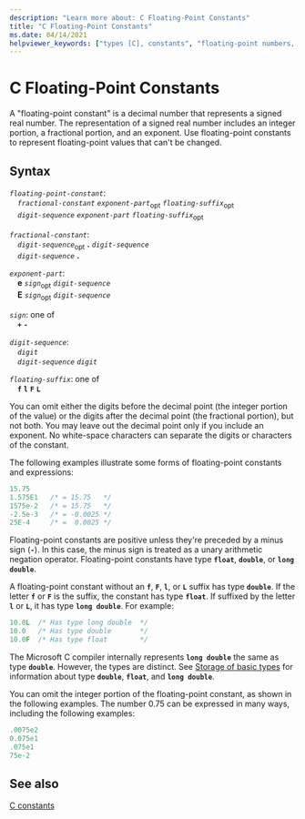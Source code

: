 ```yaml
---
description: "Learn more about: C Floating-Point Constants"
title: "C Floating-Point Constants"
ms.date: 04/14/2021
helpviewer_keywords: ["types [C], constants", "floating-point numbers, floating-point constants", "constants, floating-point", "floating-point constants", "floating-point constants, about floating-point constants", "double data type, floating-point constants"]
---
```

# C Floating-Point Constants

A "floating-point constant" is a decimal number that represents a signed real number. The representation of a signed real number includes an integer portion, a fractional portion, and an exponent. Use floating-point constants to represent floating-point values that can't be changed.

## Syntax

*`floating-point-constant`*:<br/>
&emsp;*`fractional-constant`* *`exponent-part`*<sub>opt</sub> *`floating-suffix`*<sub>opt</sub><br/>
&emsp;*`digit-sequence`* *`exponent-part`* *`floating-suffix`*<sub>opt</sub>

*`fractional-constant`*:<br/>
&emsp;*`digit-sequence`*<sub>opt</sub> **.** *`digit-sequence`*<br/>
&emsp;*`digit-sequence`*  **.**

*`exponent-part`*:<br/>
&emsp;**e** *`sign`*<sub>opt</sub> *`digit-sequence`*<br/>
&emsp;**E** *`sign`*<sub>opt</sub> *`digit-sequence`*

*`sign`*: one of<br/>
&emsp;**`+`** **`-`**

*`digit-sequence`*:<br/>
&emsp;*`digit`*<br/>
&emsp;*`digit-sequence`* *`digit`*

*`floating-suffix`*: one of<br/>
&emsp;**`f`** **`l`** **`F`** **`L`**

You can omit either the digits before the decimal point (the integer portion of the value) or the digits after the decimal point (the fractional portion), but not both. You may leave out the decimal point only if you include an exponent. No white-space characters can separate the digits or characters of the constant.

The following examples illustrate some forms of floating-point constants and expressions:

```C
15.75
1.575E1   /* = 15.75   */
1575e-2   /* = 15.75   */
-2.5e-3   /* = -0.0025 */
25E-4     /* =  0.0025 */
```

Floating-point constants are positive unless they're preceded by a minus sign (**`-`**). In this case, the minus sign is treated as a unary arithmetic negation operator. Floating-point constants have type **`float`**, **`double`**, or **`long double`**.

A floating-point constant without an **`f`**, **`F`**, **`l`**, or **`L`** suffix has type **`double`**. If the letter **`f`** or **`F`** is the suffix, the constant has type **`float`**. If suffixed by the letter **`l`** or **`L`**, it has type **`long double`**. For example:

```C
10.0L  /* Has type long double  */
10.0   /* Has type double       */
10.0F  /* Has type float        */
```

The Microsoft C compiler internally represents **`long double`** the same as type **`double`**. However, the types are distinct. See [Storage of basic types](../c-language/storage-of-basic-types.md) for information about type **`double`**, **`float`**, and **`long double`**.

You can omit the integer portion of the floating-point constant, as shown in the following examples. The number 0.75 can be expressed in many ways, including the following examples:

```C
.0075e2
0.075e1
.075e1
75e-2
```

## See also

[C constants](../c-language/c-constants.md)
